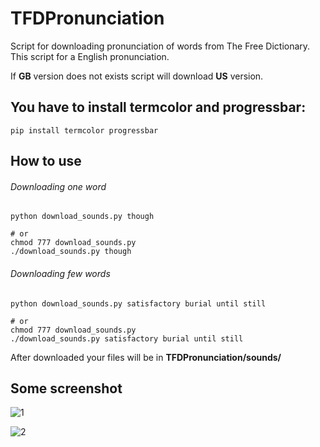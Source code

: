 TFDPronunciation
================

Script for downloading pronunciation of words from The Free Dictionary. This
script for a English pronunciation.

If **GB** version does not exists script will download **US** version.

You have to install termcolor and progressbar:
------------------------------
    pip install termcolor progressbar

How to use
----------

###### Downloading one word
    python download_sounds.py though

    # or
    chmod 777 download_sounds.py
    ./download_sounds.py though

###### Downloading few words
    python download_sounds.py satisfactory burial until still

    # or
    chmod 777 download_sounds.py
    ./download_sounds.py satisfactory burial until still

After downloaded your files will be in **TFDPronunciation/sounds/**

Some screenshot
---------------

![1](http://1.bp.blogspot.com/-3bL34S8AYQk/UZaYxh9sL2I/AAAAAAAAAqs/iIJk4dETDp0/s1600/-bin-bash_017.png)

![2](http://1.bp.blogspot.com/-tgfTTwC-fRQ/UZaYx_hvXII/AAAAAAAAAqw/Z3q4Er1nF2E/s1600/-bin-bash_018.png)